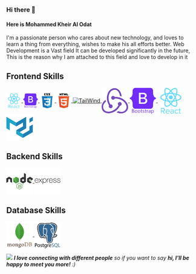 ### Hi there 👋


#### Here is Mohammed Kheir Al Odat 
I'm a passionate person who cares about new technology,​ and loves to learn a thing from everything,​ wishes to make his all efforts better.
Web Development is a Vast field It can be developed significantly in the future, This is the reason why I am attached to this field and love to develop in it

## Frontend Skills 
<a href="https://reactjs.org/" target="blank">
<img align="center" src="https://raw.githubusercontent.com/devicons/devicon/master/icons/react/react-original-wordmark.svg" alt="React" height="40" width="40" />
</a>
<a href="https://getbootstrap.com" target="blank">
<img align="center" src="https://raw.githubusercontent.com/devicons/devicon/master/icons/bootstrap/bootstrap-plain-wordmark.svg" alt="Bootstrap" height="40" width="40" />
</a>
<a href="https://www.w3schools.com/css/" target="blank">
<img align="center" src="https://raw.githubusercontent.com/devicons/devicon/master/icons/css3/css3-original-wordmark.svg" alt="Css3" height="40" width="40" />
</a>
<a href="https://www.w3.org/html/" target="blank">
<img align="center" src="https://raw.githubusercontent.com/devicons/devicon/master/icons/html5/html5-original-wordmark.svg" alt="Html5" height="40" width="40" />
</a>
<a href="https://tailwindcss.com/" target="blank">
<img align="center" src="https://www.vectorlogo.zone/logos/tailwindcss/tailwindcss-icon.svg" alt="TailWind" height="40" width="40" />
</a>
<a href="https://redux.js.org/" target="_blank">
  <img align="center" src="https://raw.githubusercontent.com/devicons/devicon/master/icons/redux/redux-original.svg" alt="Redux" height="70" width="70" />
</a>

<a href="https://getbootstrap.com/" target="_blank">
  <img align="center" src="https://raw.githubusercontent.com/devicons/devicon/master/icons/bootstrap/bootstrap-plain-wordmark.svg" alt="Bootstrap" height="70" width="70" />
</a>

<a href="https://reactjs.org/" target="_blank">
  <img align="center" src="https://raw.githubusercontent.com/devicons/devicon/master/icons/react/react-original-wordmark.svg" alt="React.js" height="70" width="70" />
</a>

<a href="https://material-ui.com/" target="_blank">
  <img align="center" src="https://raw.githubusercontent.com/devicons/devicon/master/icons/materialui/materialui-original.svg" alt="Material-UI" height="70" width="70" />
</a>

## Backend Skills
<a href="https://nodejs.org" target="blank">
<img align="center" src="https://raw.githubusercontent.com/devicons/devicon/master/icons/nodejs/nodejs-original-wordmark.svg" alt="Node.js" height="70" width="70" />
</a>
<a href="https://expressjs.com" target="blank">
<img align="center" src="https://raw.githubusercontent.com/devicons/devicon/master/icons/express/express-original-wordmark.svg" alt="Express" height="70" width="70" />
</a>

## Database Skills
<a href="https://www.mongodb.com/" target="_blank">
  <img align="center" src="https://raw.githubusercontent.com/devicons/devicon/master/icons/mongodb/mongodb-original-wordmark.svg" alt="MongoDB" height="70" width="70" />
</a>

<a href="https://www.postgresql.org/" target="_blank">
  <img align="center" src="https://raw.githubusercontent.com/devicons/devicon/master/icons/postgresql/postgresql-original-wordmark.svg" alt="PostgreSQL" height="70" width="70" />
</a>



<img src="https://media.giphy.com/media/LnQjpWaON8nhr21vNW/giphy.gif" width="60"> <em><b>I love connecting with different people</b> so if you want to say <b>hi, I'll be happy to meet you more!</b> :)</em>
